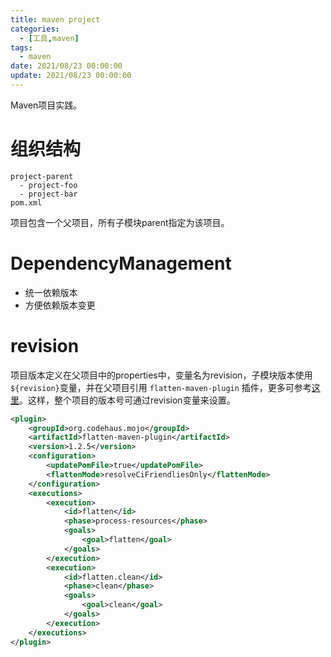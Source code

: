 ```yaml
---
title: maven project
categories:  
  - [工具,maven]
tags:
  - maven
date: 2021/08/23 00:00:00
update: 2021/08/23 00:00:00
---
```


Maven项目实践。

# 组织结构

```shell
project-parent
  - project-foo
  - project-bar
pom.xml
```

项目包含一个父项目，所有子模块parent指定为该项目。

# DependencyManagement

- 统一依赖版本
- 方便依赖版本变更

# revision

项目版本定义在父项目中的properties中，变量名为revision，子模块版本使用`${revision}`变量，并在父项目引用 `flatten-maven-plugin` 插件，更多可参考[这里](https://stackoverflow.com/questions/10582054/maven-project-version-inheritance-do-i-have-to-specify-the-parent-version/51969067#51969067)。这样，整个项目的版本号可通过revision变量来设置。

```xml
<plugin>
    <groupId>org.codehaus.mojo</groupId>
    <artifactId>flatten-maven-plugin</artifactId>
    <version>1.2.5</version>
    <configuration>
        <updatePomFile>true</updatePomFile>
        <flattenMode>resolveCiFriendliesOnly</flattenMode>
    </configuration>
    <executions>
        <execution>
            <id>flatten</id>
            <phase>process-resources</phase>
            <goals>
                <goal>flatten</goal>
            </goals>
        </execution>
        <execution>
            <id>flatten.clean</id>
            <phase>clean</phase>
            <goals>
                <goal>clean</goal>
            </goals>
        </execution>
    </executions>
</plugin>
```



